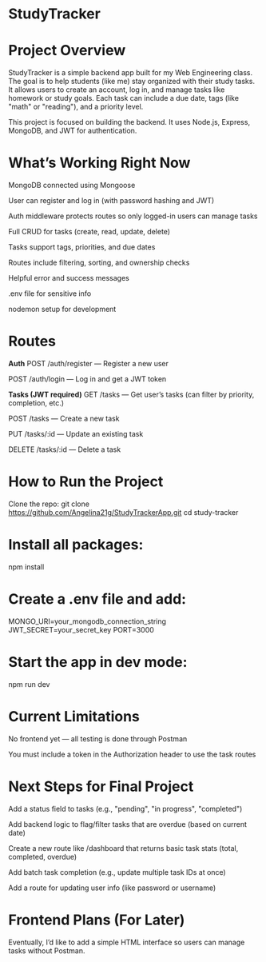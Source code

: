 # StudyTracker

# Project Overview
StudyTracker is a simple backend app built for my Web Engineering class. The goal is to help students (like me) stay organized with their study tasks. It allows users to create an account, log in, and manage tasks like homework or study goals. Each task can include a due date, tags (like "math" or "reading"), and a priority level.

This project is focused on building the backend. It uses Node.js, Express, MongoDB, and JWT for authentication.

# What’s Working Right Now

MongoDB connected using Mongoose

User can register and log in (with password hashing and JWT)

Auth middleware protects routes so only logged-in users can manage tasks

Full CRUD for tasks (create, read, update, delete)

Tasks support tags, priorities, and due dates

Routes include filtering, sorting, and ownership checks

Helpful error and success messages

.env file for sensitive info

nodemon setup for development

# Routes

**Auth**
POST /auth/register — Register a new user

POST /auth/login — Log in and get a JWT token

**Tasks (JWT required)**
GET /tasks — Get user’s tasks (can filter by priority, completion, etc.)

POST /tasks — Create a new task

PUT /tasks/:id — Update an existing task

DELETE /tasks/:id — Delete a task

# How to Run the Project
Clone the repo:
git clone https://github.com/Angelina21g/StudyTrackerApp.git
cd study-tracker

# Install all packages:
npm install

# Create a .env file and add:
MONGO_URI=your_mongodb_connection_string
JWT_SECRET=your_secret_key
PORT=3000

# Start the app in dev mode:
npm run dev

# Current Limitations
No frontend yet — all testing is done through Postman

You must include a token in the Authorization header to use the task routes

# Next Steps for Final Project 
Add a status field to tasks (e.g., "pending", "in progress", "completed")

Add backend logic to flag/filter tasks that are overdue (based on current date)

Create a new route like /dashboard that returns basic task stats (total, completed, overdue)

Add batch task completion (e.g., update multiple task IDs at once)

Add a route for updating user info (like password or username)

# Frontend Plans (For Later)
Eventually, I’d like to add a simple HTML interface so users can manage tasks without Postman.

